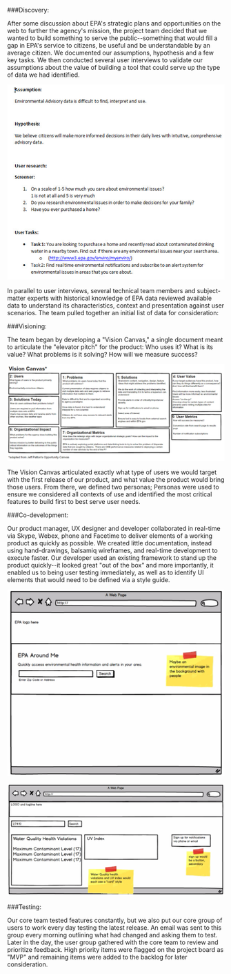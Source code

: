 ###Discovery:

After some discussion about EPA's strategic plans and opportunities on the web to further the agency's mission, the project team decided that we wanted to build something to serve the public--something that would fill a gap in EPA's service to citizens, be useful and be understandable by an average citizen. We documented our assumptions, hypothesis and a few key tasks. We then conducted several user interviews to validate our assumptions about the value of building a tool that could serve up the type of data we had identified.

![assumptions user tasks](images/Discovery_assumptions_user_tasks.jpg)
  
In parallel to user interviews,  several technical team members and subject-matter experts with historical knowledge of EPA data reviewed available data to understand its characteristics, context and presentation against user scenarios. The team pulled together an initial list of data for consideration:
  
<insert databrainstorm jpg>
  
###Visioning:

The team began by developing a "Vision Canvas," a single document meant to articulate the "elevator pitch" for the product: Who uses it? What is its value? What problems is it solving? How will we measure success?

![vision canvas](images/Visioning_vision_canvas.jpg)

The Vision Canvas articulated exactly what type of users we would target with the first release of our product, and what value the product would bring those users. From there, we defined two personas; Personas were used to ensure we considered all contexts of use and identified the most critical features to build first to best serve user needs. 

<insert persona screen caps>

###Co-development:

Our product manager, UX designer and developer collaborated in real-time via Skype, Webex, phone and Facetime to deliver elements of a working product as quickly as possible. We created little documentation, instead using hand-drawings, balsamiq wireframes, and real-time development to execute faster. Our developer used an existing framework to stand up the product quickly--it looked great "out of the box" and more importantly, it enabled us to being user testing immediately, as well as to identify UI elements that would need to be defined via a style guide.

![landing page screen mockup](images/landing_page_mockup.jpg)

![results page screen mockup](images/results_page_mockup.jpg)

###Testing:

Our core team tested features constantly, but we also put our core group of users to work every day testing the latest release. An email was sent to this group every morning outlining what had changed and asking them to test. Later in the day, the user group gathered with the core team to review and prioritize feedback. High priority items were flagged on the project board as "MVP" and remaining items were added to the backlog for later consideration.

<screen cap of daily user feedback and project board showing feedback translated in to a story>
